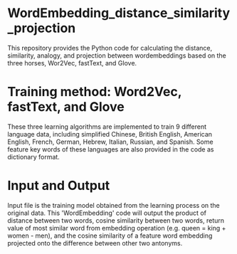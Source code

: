 # WordEmbedding_distance_similarity_projection

This repository provides the Python code for calculating the distance, similarity, analogy, and projection between wordembeddings based on the three horses, Wor2Vec, fastText, and Glove.


# Training method: Word2Vec, fastText, and Glove

These three learning algorithms are implemented to train 9 different language data, including simplified Chinese, British English, American English, French, German, Hebrew, Italian, Russian, and Spanish. Some feature key words of these languages are also provided in the code as dictionary format.

# Input and Output

Input file is the training model obtained from the learning process on the original data. This 'WordEmbedding' code will output the product of distance between two words, cosine similarity between two words, return value of most similar word from embedding operation (e.g. queen = king + women - men), and the cosine similarity of a feature word embedding projected onto the difference between other two antonyms.
